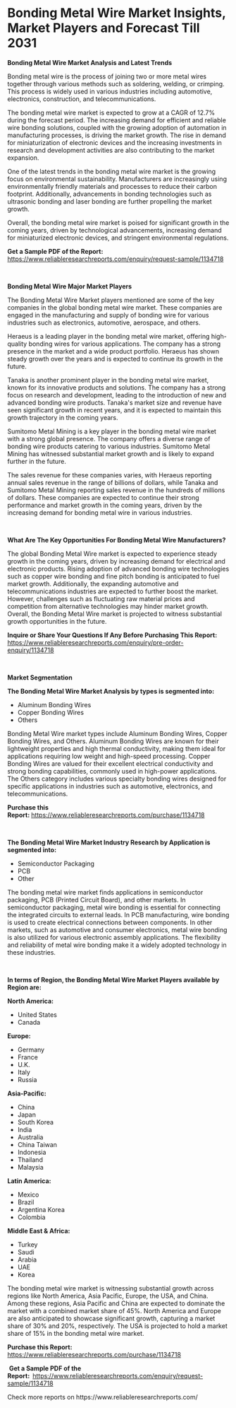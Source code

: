 <p><h1>Bonding Metal Wire Market Insights, Market Players and Forecast Till 2031</h1></p><p><strong>Bonding Metal Wire Market Analysis and Latest Trends</strong></p>
<p><p>Bonding metal wire is the process of joining two or more metal wires together through various methods such as soldering, welding, or crimping. This process is widely used in various industries including automotive, electronics, construction, and telecommunications.</p><p>The bonding metal wire market is expected to grow at a CAGR of 12.7% during the forecast period. The increasing demand for efficient and reliable wire bonding solutions, coupled with the growing adoption of automation in manufacturing processes, is driving the market growth. The rise in demand for miniaturization of electronic devices and the increasing investments in research and development activities are also contributing to the market expansion.</p><p>One of the latest trends in the bonding metal wire market is the growing focus on environmental sustainability. Manufacturers are increasingly using environmentally friendly materials and processes to reduce their carbon footprint. Additionally, advancements in bonding technologies such as ultrasonic bonding and laser bonding are further propelling the market growth.</p><p>Overall, the bonding metal wire market is poised for significant growth in the coming years, driven by technological advancements, increasing demand for miniaturized electronic devices, and stringent environmental regulations.</p></p>
<p><strong>Get a Sample PDF of the Report:&nbsp;</strong> <a href="https://www.reliableresearchreports.com/enquiry/request-sample/1134718">https://www.reliableresearchreports.com/enquiry/request-sample/1134718</a></p>
<p>&nbsp;</p>
<p><strong>Bonding Metal Wire Major Market Players</strong></p>
<p><p>The Bonding Metal Wire Market players mentioned are some of the key companies in the global bonding metal wire market. These companies are engaged in the manufacturing and supply of bonding wire for various industries such as electronics, automotive, aerospace, and others.</p><p>Heraeus is a leading player in the bonding metal wire market, offering high-quality bonding wires for various applications. The company has a strong presence in the market and a wide product portfolio. Heraeus has shown steady growth over the years and is expected to continue its growth in the future.</p><p>Tanaka is another prominent player in the bonding metal wire market, known for its innovative products and solutions. The company has a strong focus on research and development, leading to the introduction of new and advanced bonding wire products. Tanaka's market size and revenue have seen significant growth in recent years, and it is expected to maintain this growth trajectory in the coming years.</p><p>Sumitomo Metal Mining is a key player in the bonding metal wire market with a strong global presence. The company offers a diverse range of bonding wire products catering to various industries. Sumitomo Metal Mining has witnessed substantial market growth and is likely to expand further in the future.</p><p>The sales revenue for these companies varies, with Heraeus reporting annual sales revenue in the range of billions of dollars, while Tanaka and Sumitomo Metal Mining reporting sales revenue in the hundreds of millions of dollars. These companies are expected to continue their strong performance and market growth in the coming years, driven by the increasing demand for bonding metal wire in various industries.</p></p>
<p>&nbsp;</p>
<p><strong>What Are The Key Opportunities For Bonding Metal Wire Manufacturers?</strong></p>
<p><p>The global Bonding Metal Wire market is expected to experience steady growth in the coming years, driven by increasing demand for electrical and electronic products. Rising adoption of advanced bonding wire technologies such as copper wire bonding and fine pitch bonding is anticipated to fuel market growth. Additionally, the expanding automotive and telecommunications industries are expected to further boost the market. However, challenges such as fluctuating raw material prices and competition from alternative technologies may hinder market growth. Overall, the Bonding Metal Wire market is projected to witness substantial growth opportunities in the future.</p></p>
<p><strong>Inquire or Share Your Questions If Any Before Purchasing This Report:</strong> <a href="https://www.reliableresearchreports.com/enquiry/pre-order-enquiry/1134718">https://www.reliableresearchreports.com/enquiry/pre-order-enquiry/1134718</a></p>
<p>&nbsp;</p>
<p><strong>Market Segmentation</strong></p>
<p><strong>The Bonding Metal Wire Market Analysis by types is segmented into:</strong></p>
<p><ul><li>Aluminum Bonding Wires</li><li>Copper Bonding Wires</li><li>Others</li></ul></p>
<p><p>Bonding Metal Wire market types include Aluminum Bonding Wires, Copper Bonding Wires, and Others. Aluminum Bonding Wires are known for their lightweight properties and high thermal conductivity, making them ideal for applications requiring low weight and high-speed processing. Copper Bonding Wires are valued for their excellent electrical conductivity and strong bonding capabilities, commonly used in high-power applications. The Others category includes various specialty bonding wires designed for specific applications in industries such as automotive, electronics, and telecommunications.</p></p>
<p><strong>Purchase this Report:&nbsp;</strong><a href="https://www.reliableresearchreports.com/purchase/1134718">https://www.reliableresearchreports.com/purchase/1134718</a></p>
<p>&nbsp;</p>
<p><strong>The Bonding Metal Wire Market Industry Research by Application is segmented into:</strong></p>
<p><ul><li>Semiconductor Packaging</li><li>PCB</li><li>Other</li></ul></p>
<p><p>The bonding metal wire market finds applications in semiconductor packaging, PCB (Printed Circuit Board), and other markets. In semiconductor packaging, metal wire bonding is essential for connecting the integrated circuits to external leads. In PCB manufacturing, wire bonding is used to create electrical connections between components. In other markets, such as automotive and consumer electronics, metal wire bonding is also utilized for various electronic assembly applications. The flexibility and reliability of metal wire bonding make it a widely adopted technology in these industries.</p></p>
<p>&nbsp;</p>
<p><strong>In terms of Region, the Bonding Metal Wire Market Players available by Region are:</strong></p>
<p>
    <p> <strong> North America: </strong>
        <ul>
            <li>United States</li>
            <li>Canada</li>
        </ul>
        </p> 
    <p> <strong> Europe: </strong>
        <ul>
            <li>Germany</li>
            <li>France</li>
            <li>U.K.</li>
            <li>Italy</li>
            <li>Russia</li>
        </ul>
        </p> 
    <p> <strong> Asia-Pacific: </strong>
        <ul>
            <li>China</li>
            <li>Japan</li>
            <li>South Korea</li>
            <li>India</li>
            <li>Australia</li>
            <li>China Taiwan</li>
            <li>Indonesia</li>
            <li>Thailand</li>
            <li>Malaysia</li>
        </ul>
        </p> 
    <p> <strong> Latin America: </strong>
        <ul>
            <li>Mexico</li>
            <li>Brazil</li>
            <li>Argentina Korea</li>
            <li>Colombia</li>
        </ul>
        </p> 
    <p> <strong> Middle East & Africa: </strong>
        <ul>
            <li>Turkey</li>
            <li>Saudi</li>
            <li>Arabia</li>
            <li>UAE</li>
            <li>Korea</li>
        </ul>
    </p>
    </p>
<p><p>The bonding metal wire market is witnessing substantial growth across regions like North America, Asia Pacific, Europe, the USA, and China. Among these regions, Asia Pacific and China are expected to dominate the market with a combined market share of 45%. North America and Europe are also anticipated to showcase significant growth, capturing a market share of 30% and 20%, respectively. The USA is projected to hold a market share of 15% in the bonding metal wire market.</p></p>
<p><strong>Purchase this Report: </strong><a href="https://www.reliableresearchreports.com/purchase/1134718">https://www.reliableresearchreports.com/purchase/1134718</a></p>
<p>&nbsp;<strong>Get a Sample PDF of the Report:&nbsp;&nbsp;</strong><a href="https://www.reliableresearchreports.com/enquiry/request-sample/1134718">https://www.reliableresearchreports.com/enquiry/request-sample/1134718</a></p>
<p><strong></strong></p>
<p>Check more reports on https://www.reliableresearchreports.com/</p>